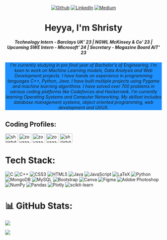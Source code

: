 <div >

 

<p align="center">
 <a href="https://github.com/shristyyx" target="_blank"><img alt="Github" src="https://img.shields.io/badge/GitHub-%2312100E.svg?&style=for-the-badge&logo=Github&logoColor=white" /></a> 
 <a href="https://www.linkedin.com/in/shristy-thakur-70a048226/" target="_blank"><img alt="LinkedIn" src="https://img.shields.io/badge/linkedin-%230077B5.svg?&style=for-the-badge&logo=linkedin&logoColor=white" /></a> 
 <a href="https://medium.com/@shristythakur2003" target="_blank"><img alt="Medium" src="https://img.shields.io/badge/medium-%2312100E.svg?&style=for-the-badge&logo=medium&logoColor=white" /></a>

</p>
 
</p>
<div> 


<h1 align="center">Heyya, I'm Shristy</h1>
<h5 align="center">Technology Intern - Barclays UK' 23 | NGWL McKinsey & Co' 23 | Upcoming SWE Intern - Microsoft' 24 | Secretary - Magazine Board AIT' 23</h5>
<h6 align= "center" style="background-color:DodgerBlue;"> I’m currently studying in pre final year of Bachelor's of Engineering. I’m keen to work on Machine Learning models, Data Analysis and Web Development projects. I have hands on experience in programming languages C++, Python, Java. I have built multiple projects using Pygame and machine learning algorithms. I have solved over 700 problems in various coding platforms like Codeforces and Hackerrank. I’m currently learning Operating Systems and Computer Networking. My skillset includes database management systems, object oriented programming, web development and UI/UX.  

</h6>


## Coding Profiles:

<p align="left">

<a href="https://www.codechef.com/users/shristythakur" target="blank"><img align="center" src="https://cdn.jsdelivr.net/npm/simple-icons@3.1.0/icons/codechef.svg" alt="shristythakur" height="30" width="40" /></a>
<a href="https://www.hackerrank.com/zoyaaax" target="blank"><img align="center" src="https://raw.githubusercontent.com/rahuldkjain/github-profile-readme-generator/master/src/images/icons/Social/hackerrank.svg" alt="zoyaaax" height="30" width="40" /></a>
<a href="https://codeforces.com/profile/zoyaaax" target="blank"><img align="center" src="https://raw.githubusercontent.com/rahuldkjain/github-profile-readme-generator/master/src/images/icons/Social/codeforces.svg" alt="zoyaaax" height="30" width="40" /></a>
<a href="https://www.leetcode.com/zoyaaax" target="blank"><img align="center" src="https://raw.githubusercontent.com/rahuldkjain/github-profile-readme-generator/master/src/images/icons/Social/leet-code.svg" alt="zoyaaax" height="30" width="40" /></a>
<a href="https://auth.geeksforgeeks.org/user/shristythb4aj" target="blank"><img align="center" src="https://raw.githubusercontent.com/rahuldkjain/github-profile-readme-generator/master/src/images/icons/Social/geeks-for-geeks.svg" alt="shristythb4aj" height="30" width="40" /></a>
</p>


# Tech Stack:
![C](https://img.shields.io/badge/c-%2300599C.svg?style=for-the-badge&logo=c&logoColor=white) ![C++](https://img.shields.io/badge/c++-%2300599C.svg?style=for-the-badge&logo=c%2B%2B&logoColor=white) ![CSS3](https://img.shields.io/badge/css3-%231572B6.svg?style=for-the-badge&logo=css3&logoColor=white) ![HTML5](https://img.shields.io/badge/html5-%23E34F26.svg?style=for-the-badge&logo=html5&logoColor=white) ![Java](https://img.shields.io/badge/java-%23ED8B00.svg?style=for-the-badge&logo=java&logoColor=white) ![JavaScript](https://img.shields.io/badge/javascript-%23323330.svg?style=for-the-badge&logo=javascript&logoColor=%23F7DF1E) ![LaTeX](https://img.shields.io/badge/latex-%23008080.svg?style=for-the-badge&logo=latex&logoColor=white) ![Python](https://img.shields.io/badge/python-3670A0?style=for-the-badge&logo=python&logoColor=ffdd54) ![MongoDB](https://img.shields.io/badge/MongoDB-%234ea94b.svg?style=for-the-badge&logo=mongodb&logoColor=white) ![MySQL](https://img.shields.io/badge/mysql-%2300f.svg?style=for-the-badge&logo=mysql&logoColor=white) ![Bootstrap](https://img.shields.io/badge/bootstrap-%23563D7C.svg?style=for-the-badge&logo=bootstrap&logoColor=white) ![Canva](https://img.shields.io/badge/Canva-%2300C4CC.svg?style=for-the-badge&logo=Canva&logoColor=white) 	![Figma](https://img.shields.io/badge/figma-%23F24E1E.svg?style=for-the-badge&logo=figma&logoColor=white) ![Adobe Photoshop](https://img.shields.io/badge/adobephotoshop-%2331A8FF.svg?style=for-the-badge&logo=adobephotoshop&logoColor=white) ![NumPy](https://img.shields.io/badge/numpy-%23013243.svg?style=for-the-badge&logo=numpy&logoColor=white) ![Pandas](https://img.shields.io/badge/pandas-%23150458.svg?style=for-the-badge&logo=pandas&logoColor=white) ![Plotly](https://img.shields.io/badge/Plotly-%233F4F75.svg?style=for-the-badge&logo=plotly&logoColor=white) ![scikit-learn](https://img.shields.io/badge/scikit--learn-%23F7931E.svg?style=for-the-badge&logo=scikit-learn&logoColor=white)
# 📊 GitHub Stats:

![](https://github-readme-stats.vercel.app/api/top-langs/?username=shristyyx&theme=buefy&hide_border=false&include_all_commits=true&count_private=true&layout=compact)


[![](https://visitcount.itsvg.in/api?id=shristyyx&icon=7&color=11)](https://visitcount.itsvg.in)


